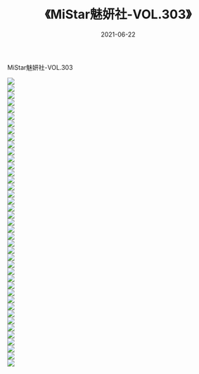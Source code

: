 ﻿---
layout: post
title:  《MiStar魅妍社-VOL.303》
date:   2021-06-22
img: http://img.660000.xyz/Sharelink/网络美图/2021/MiStar魅妍社-VOL.303/000.jpg
categories: [美女, 清纯, 唯美]
---

MiStar魅妍社-VOL.303

  ![](http://img.660000.xyz/Sharelink/网络美图/2021/MiStar魅妍社-VOL.303/001.jpg) <br> ![](http://img.660000.xyz/Sharelink/网络美图/2021/MiStar魅妍社-VOL.303/002.jpg) <br> ![](http://img.660000.xyz/Sharelink/网络美图/2021/MiStar魅妍社-VOL.303/003.jpg) <br> ![](http://img.660000.xyz/Sharelink/网络美图/2021/MiStar魅妍社-VOL.303/004.jpg) <br> ![](http://img.660000.xyz/Sharelink/网络美图/2021/MiStar魅妍社-VOL.303/005.jpg) <br> ![](http://img.660000.xyz/Sharelink/网络美图/2021/MiStar魅妍社-VOL.303/006.jpg) <br> ![](http://img.660000.xyz/Sharelink/网络美图/2021/MiStar魅妍社-VOL.303/007.jpg) <br> ![](http://img.660000.xyz/Sharelink/网络美图/2021/MiStar魅妍社-VOL.303/008.jpg) <br> ![](http://img.660000.xyz/Sharelink/网络美图/2021/MiStar魅妍社-VOL.303/009.jpg) <br> ![](http://img.660000.xyz/Sharelink/网络美图/2021/MiStar魅妍社-VOL.303/010.jpg) <br> ![](http://img.660000.xyz/Sharelink/网络美图/2021/MiStar魅妍社-VOL.303/011.jpg) <br> ![](http://img.660000.xyz/Sharelink/网络美图/2021/MiStar魅妍社-VOL.303/012.jpg) <br> ![](http://img.660000.xyz/Sharelink/网络美图/2021/MiStar魅妍社-VOL.303/013.jpg) <br> ![](http://img.660000.xyz/Sharelink/网络美图/2021/MiStar魅妍社-VOL.303/014.jpg) <br> ![](http://img.660000.xyz/Sharelink/网络美图/2021/MiStar魅妍社-VOL.303/015.jpg) <br> ![](http://img.660000.xyz/Sharelink/网络美图/2021/MiStar魅妍社-VOL.303/016.jpg) <br> ![](http://img.660000.xyz/Sharelink/网络美图/2021/MiStar魅妍社-VOL.303/017.jpg) <br> ![](http://img.660000.xyz/Sharelink/网络美图/2021/MiStar魅妍社-VOL.303/018.jpg) <br> ![](http://img.660000.xyz/Sharelink/网络美图/2021/MiStar魅妍社-VOL.303/019.jpg) <br> ![](http://img.660000.xyz/Sharelink/网络美图/2021/MiStar魅妍社-VOL.303/020.jpg) <br> ![](http://img.660000.xyz/Sharelink/网络美图/2021/MiStar魅妍社-VOL.303/021.jpg) <br> ![](http://img.660000.xyz/Sharelink/网络美图/2021/MiStar魅妍社-VOL.303/022.jpg) <br> ![](http://img.660000.xyz/Sharelink/网络美图/2021/MiStar魅妍社-VOL.303/023.jpg) <br> ![](http://img.660000.xyz/Sharelink/网络美图/2021/MiStar魅妍社-VOL.303/024.jpg) <br> ![](http://img.660000.xyz/Sharelink/网络美图/2021/MiStar魅妍社-VOL.303/025.jpg) <br> ![](http://img.660000.xyz/Sharelink/网络美图/2021/MiStar魅妍社-VOL.303/026.jpg) <br> ![](http://img.660000.xyz/Sharelink/网络美图/2021/MiStar魅妍社-VOL.303/027.jpg) <br> ![](http://img.660000.xyz/Sharelink/网络美图/2021/MiStar魅妍社-VOL.303/028.jpg) <br> ![](http://img.660000.xyz/Sharelink/网络美图/2021/MiStar魅妍社-VOL.303/029.jpg) <br> ![](http://img.660000.xyz/Sharelink/网络美图/2021/MiStar魅妍社-VOL.303/030.jpg) <br> ![](http://img.660000.xyz/Sharelink/网络美图/2021/MiStar魅妍社-VOL.303/031.jpg) <br> ![](http://img.660000.xyz/Sharelink/网络美图/2021/MiStar魅妍社-VOL.303/032.jpg) <br> ![](http://img.660000.xyz/Sharelink/网络美图/2021/MiStar魅妍社-VOL.303/033.jpg) <br> ![](http://img.660000.xyz/Sharelink/网络美图/2021/MiStar魅妍社-VOL.303/034.jpg) <br> ![](http://img.660000.xyz/Sharelink/网络美图/2021/MiStar魅妍社-VOL.303/035.jpg) <br> ![](http://img.660000.xyz/Sharelink/网络美图/2021/MiStar魅妍社-VOL.303/036.jpg) <br> ![](http://img.660000.xyz/Sharelink/网络美图/2021/MiStar魅妍社-VOL.303/037.jpg) <br> ![](http://img.660000.xyz/Sharelink/网络美图/2021/MiStar魅妍社-VOL.303/038.jpg) <br> ![](http://img.660000.xyz/Sharelink/网络美图/2021/MiStar魅妍社-VOL.303/039.jpg) <br> ![](http://img.660000.xyz/Sharelink/网络美图/2021/MiStar魅妍社-VOL.303/040.jpg) <br> ![](http://img.660000.xyz/Sharelink/网络美图/2021/MiStar魅妍社-VOL.303/041.jpg) <br>
